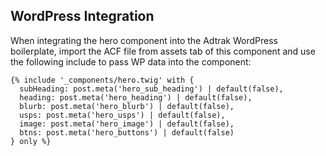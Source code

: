 ## WordPress Integration

When integrating the hero component into the Adtrak WordPress boilerplate, import the ACF file from assets tab of this component and use the following include to pass WP data into the component:

```
{% include '_components/hero.twig' with { 
  subHeading: post.meta('hero_sub_heading') | default(false),
  heading: post.meta('hero_heading') | default(false),
  blurb: post.meta('hero_blurb') | default(false),
  usps: post.meta('hero_usps') | default(false),
  image: post.meta('hero_image') | default(false),
  btns: post.meta('hero_buttons') | default(false)
} only %}
```